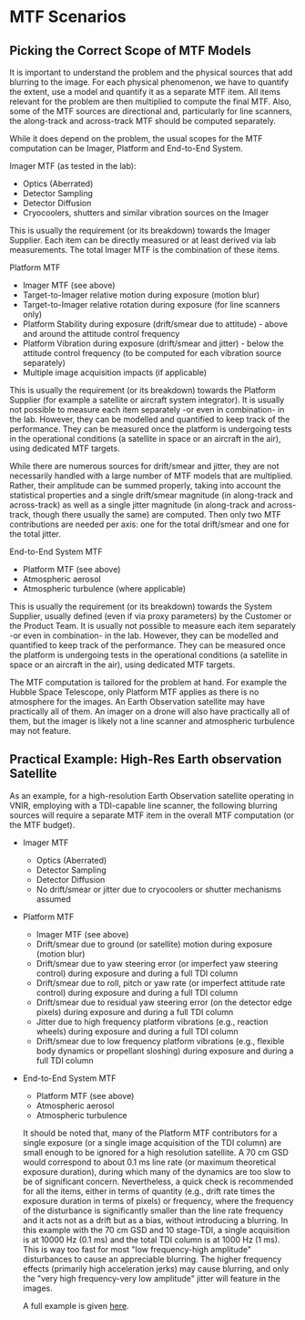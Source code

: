 # MTF Scenarios

## Picking the Correct Scope of MTF Models

It is important to understand the problem and the physical sources that add blurring to the image. For each physical phenomenon, we have to quantify the extent, use a model and quantify it as a separate MTF item. All items relevant for the problem are then multiplied to compute the final MTF. Also, some of the MTF sources are directional and, particularly for line scanners, the along-track and across-track MTF should be computed separately.

While it does depend on the problem, the usual scopes for the MTF computation can be Imager, Platform and End-to-End System.

Imager MTF (as tested in the lab):

- Optics (Aberrated)
- Detector Sampling
- Detector Diffusion
- Cryocoolers, shutters and similar vibration sources on the Imager

This is usually the requirement (or its breakdown) towards the Imager Supplier. Each item can be directly measured or at least derived via lab measurements. The total Imager MTF is the combination of these items.

Platform MTF

- Imager MTF (see above)
- Target-to-Imager relative motion during exposure (motion blur)
- Target-to-Imager relative rotation during exposure (for line scanners only)
- Platform Stability during exposure (drift/smear due to attitude) - above and around the attitude control frequency
- Platform Vibration during exposure (drift/smear and jitter) - below the attitude control frequency (to be computed for each vibration source separately)
- Multiple image acquisition impacts (if applicable)

This is usually the requirement (or its breakdown) towards the Platform Supplier (for example a satellite or aircraft system integrator). It is usually not possible to measure each item separately -or even in combination- in the lab. However, they can be modelled and quantified to keep track of the performance. They can be measured once the platform is undergoing tests in the operational conditions (a satellite in space or an aircraft in the air), using dedicated MTF targets.

While there are numerous sources for drift/smear and jitter, they are not necessarily handled with a large number of MTF models that are multiplied. Rather, their amplitude can be summed properly, taking into account the statistical properties and a single drift/smear magnitude (in along-track and across-track) as well as a single jitter magnitude (in along-track and across-track, though there usually the same) are computed. Then only two MTF contributions are needed per axis: one for the total drift/smear and one for the total jitter.

End-to-End System MTF

- Platform MTF (see above)
- Atmospheric aerosol
- Atmospheric turbulence (where applicable)

This is usually the requirement (or its breakdown) towards the System Supplier, usually defined (even if via proxy parameters) by the Customer or the Product Team. It is usually not possible to measure each item separately -or even in combination- in the lab. However, they can be modelled and quantified to keep track of the performance. They can be measured once the platform is undergoing tests in the operational conditions (a satellite in space or an aircraft in the air), using dedicated MTF targets.

The MTF computation is tailored for the problem at hand. For example the Hubble Space Telescope, only Platform MTF applies as there is no atmosphere for the images. An Earth Observation satellite may have practically all of them. An imager on a drone will also have practically all of them, but the imager is likely not a line scanner and atmospheric turbulence may not feature.

## Practical Example: High-Res Earth observation Satellite

As an example, for a high-resolution Earth Observation satellite operating in VNIR, employing with a TDI-capable line scanner, the following blurring sources will require a separate MTF item in the overall MTF computation (or the MTF budget).

- Imager MTF
  - Optics (Aberrated)
  - Detector Sampling
  - Detector Diffusion
  - No drift/smear or jitter due to cryocoolers or shutter mechanisms assumed
  
- Platform MTF
  - Imager MTF (see above)
  - Drift/smear due to ground (or satellite) motion during exposure (motion blur)
  - Drift/smear due to yaw steering error (or imperfect yaw steering control) during exposure and during a full TDI column
  - Drift/smear due to roll, pitch or yaw rate (or imperfect attitude rate control) during exposure and during a full TDI column
  - Drift/smear due to residual yaw steering error (on the detector edge pixels) during exposure and during a full TDI column
  - Jitter due to high frequency platform vibrations (e.g., reaction wheels) during exposure and during a full TDI column
  - Drift/smear due to low frequency platform vibrations (e.g., flexible body dynamics or propellant sloshing) during exposure and during a full TDI column

- End-to-End System MTF
  - Platform MTF (see above)
  - Atmospheric aerosol
  - Atmospheric turbulence

  It should be noted that, many of the Platform MTF contributors for a single exposure (or a single image acquisition of the TDI column) are small enough to be ignored for a high resolution satellite. A 70 cm GSD would correspond to about 0.1 ms line rate (or maximum theoretical exposure duration), during which many of the dynamics are too slow to be of significant concern. Nevertheless, a quick check is recommended for all the items, either in terms of quantity (e.g., drift rate times the exposure duration in terms of pixels) or frequency, where the frequency of the disturbance is significantly smaller than the line rate frequency and it acts not as a drift but as a bias, without introducing a blurring. In this example with the 70 cm GSD and 10 stage-TDI, a single acquisition is at 10000 Hz (0.1 ms) and the total TDI column is at 1000 Hz (1 ms). This is way too fast for most "low frequency-high amplitude" disturbances to cause an appreciable blurring. The higher frequency effects (primarily high acceleration jerks) may cause blurring, and only the "very high frequency-very low amplitude" jitter will feature in the images.

  A full example is given [here](../examples/sat_mtf_budget.ipynb).
